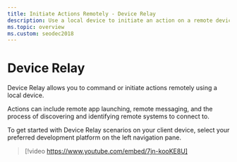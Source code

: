 ```yaml
---
title: Initiate Actions Remotely - Device Relay
description: Use a local device to initiate an action on a remote device.
ms.topic: overview
ms.custom: seodec2018
---
```


# Device Relay

Device Relay allows you to command or initiate actions remotely using a local device.

Actions can include remote app launching, remote messaging, and the process of discovering and identifying remote systems to connect to.

To get started with Device Relay scenarios on your client device, select your preferred development platform on the left navigation pane.

> [!video https://www.youtube.com/embed/7jn-kooKE8U]
